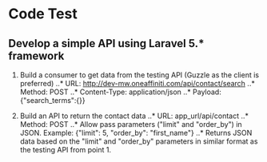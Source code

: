 # Code Test

## Develop a simple API using Laravel 5.* framework
1. Build a consumer to get data from the testing API (Guzzle as the client is preferred)
..* URL: http://dev-mw.oneaffiniti.com/api/contact/search
..* Method: POST
..* Content-Type: application/json
..* Payload: {"search_terms":{}}

2. Build an API to return the contact data
..* URL: app_url/api/contact
..* Method: POST
..* Allow pass parameters ("limit" and "order_by") in JSON. Example: {"limit": 5, "order_by": "first_name"}
..* Returns JSON data based on the "limit" and "order_by" parameters in similar format as the testing API from point 1.
